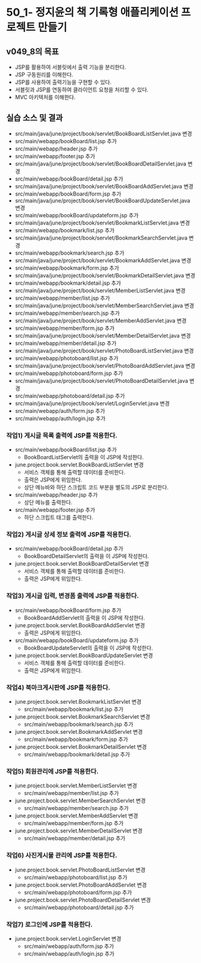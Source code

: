 # 50_1- 정지윤의 책 기록형 애플리케이션 프로젝트 만들기

## v049_8의 목표

- JSP를 활용하여 서블릿에서 출력 기능을 분리한다.
- JSP 구동원리를 이해한다.
- JSP를 사용하여 출력기능을 구현할 수 있다.
- 서블릿과 JSP를 연동하여 클라이언트 요청을 처리할 수 있다.
- MVC 아키텍처를 이해한다.

## 실습 소스 및 결과

- src/main/java/june/project/book/servlet/BookBoardListServlet.java 변경
- src/main/webapp/bookBoard/list.jsp 추가
- src/main/webapp/header.jsp 추가
- src/main/webapp/footer.jsp 추가
- src/main/java/june/project/book/servlet/BookBoardDetailServlet.java 변경
- src/main/webapp/bookBoard/detail.jsp 추가
- src/main/java/june/project/book/servlet/BookBoardAddServlet.java 변경
- src/main/webapp/bookBoard/form.jsp 추가
- src/main/java/june/project/book/servlet/BookBoardUpdateServlet.java 변경
- src/main/webapp/bookBoard/updateform.jsp 추가
- src/main/java/june/project/book/servlet/BookmarkListServlet.java 변경
- src/main/webapp/bookmark/list.jsp 추가
- src/main/java/june/project/book/servlet/BookmarkSearchServlet.java 변경
- src/main/webapp/bookmark/search.jsp 추가
- src/main/java/june/project/book/servlet/BookmarkAddServlet.java 변경
- src/main/webapp/bookmark/form.jsp 추가
- src/main/java/june/project/book/servlet/BookmarkDetailServlet.java 변경
- src/main/webapp/bookmark/detail.jsp 추가
- src/main/java/june/project/book/servlet/MemberListServlet.java 변경
- src/main/webapp/member/list.jsp 추가
- src/main/java/june/project/book/servlet/MemberSearchServlet.java 변경
- src/main/webapp/member/search.jsp 추가
- src/main/java/june/project/book/servlet/MemberAddServlet.java 변경
- src/main/webapp/member/form.jsp 추가
- src/main/java/june/project/book/servlet/MemberDetailServlet.java 변경
- src/main/webapp/member/detail.jsp 추가
- src/main/java/june/project/book/servlet/PhotoBoardListServlet.java 변경
- src/main/webapp/photoboard/list.jsp 추가
- src/main/java/june/project/book/servlet/PhotoBoardAddServlet.java 변경
- src/main/webapp/photoboard/form.jsp 추가
- src/main/java/june/project/book/servlet/PhotoBoardDetailServlet.java 변경
- src/main/webapp/photoboard/detail.jsp 추가
- src/main/java/june/project/book/servlet/LoginServlet.java 변경
- src/main/webapp/auth/form.jsp 추가
- src/main/webapp/auth/login.jsp 추가

### 작업1) 게시글 목록 출력에 JSP를 적용한다.

- src/main/webapp/bookBoard/list.jsp 추가
  - BookBoardListServlet의 출력을 이 JSP에 작성한다.
- june.project.book.servlet.BookBoardListServlet 변경
  - 서비스 객체를 통해 출력할 데이터를 준비한다.
  - 출력은 JSP에게 위임한다.
  - 상단 메뉴바와 하단 스크립트 코드 부분을 별도의 JSP로 분리한다.
- src/main/webapp/header.jsp 추가
  - 상단 메뉴를 출력한다.
- src/main/webapp/footer.jsp 추가
  - 하단 스크립트 태그를 출력한다.
  
### 작업2) 게시글 상세 정보 출력에 JSP를 적용한다.

- src/main/webapp/bookBoard/detail.jsp 추가
  - BookBoardDetailServlet의 출력을 이 JSP에 작성한다.
- june.project.book.servlet.BookBoardDetailServlet 변경
  - 서비스 객체를 통해 출력할 데이터를 준비한다.
  - 출력은 JSP에게 위임한다.

  
### 작업3) 게시글 입력, 변경폼 출력에 JSP를 적용한다.

- src/main/webapp/bookBoard/form.jsp 추가
  - BookBoardAddServlet의 출력을 이 JSP에 작성한다.
- june.project.book.servlet.BookBoardAddServlet 변경
  - 출력은 JSP에게 위임한다.
- src/main/webapp/bookBoard/updateform.jsp 추가
  - BookBoardUpdateServlet의 출력을 이 JSP에 작성한다.
- june.project.book.servlet.BookBoardUpdateServlet 변경
  - 서비스 객체를 통해 출력할 데이터를 준비한다.
  - 출력은 JSP에게 위임한다.
  
### 작업4) 북마크게시판에 JSP를 적용한다.

- june.project.book.servlet.BookmarkListServlet 변경
  - src/main/webapp/bookmark/list.jsp 추가
- june.project.book.servlet.BookmarkSearchServlet 변경
  - src/main/webapp/bookmark/search.jsp 추가
- june.project.book.servlet.BookmarkAddServlet 변경
  - src/main/webapp/bookmark/form.jsp 추가
- june.project.book.servlet.BookmarkDetailServlet 변경
  - src/main/webapp/bookmark/detail.jsp 추가
  
### 작업5) 회원관리에 JSP를 적용한다.

- june.project.book.servlet.MemberListServlet 변경
  - src/main/webapp/member/list.jsp 추가
- june.project.book.servlet.MemberSearchServlet 변경
  - src/main/webapp/member/search.jsp 추가
- june.project.book.servlet.MemberAddServlet 변경
  - src/main/webapp/member/form.jsp 추가
- june.project.book.servlet.MemberDetailServlet 변경
  - src/main/webapp/member/detail.jsp 추가
  
### 작업6) 사진게시물 관리에 JSP를 적용한다.

- june.project.book.servlet.PhotoBoardListServlet 변경
  - src/main/webapp/photoboard/list.jsp 추가
- june.project.book.servlet.PhotoBoardAddServlet 변경
  - src/main/webapp/photoboard/form.jsp 추가
- june.project.book.servlet.PhotoBoardDetailServlet 변경
  - src/main/webapp/photoboard/detail.jsp 추가
  
### 작업7) 로그인에 JSP를 적용한다.

- june.project.book.servlet.LoginServlet 변경
  - src/main/webapp/auth/form.jsp 추가
  - src/main/webapp/auth/login.jsp 추가
